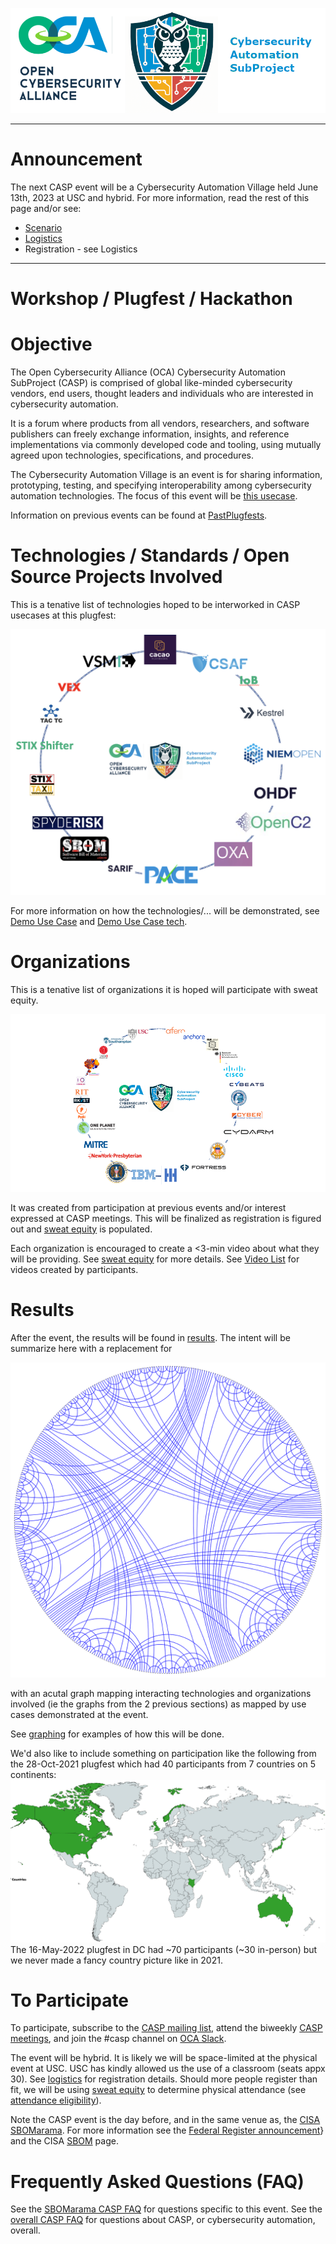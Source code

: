 ![logo](../../../Images/Casp-landscape3.png)

---

# Announcement

The next CASP event will be a Cybersecurity Automation Village
held June 13th, 2023 at USC and hybrid.
For more information, read the rest of this page and/or see:
* [Scenario](./UseCases/README.md)
* [Logistics](./logistics.md)
* Registration - see Logistics

---


# Workshop / Plugfest / Hackathon

# Objective
The Open Cybersecurity Alliance (OCA) Cybersecurity Automation SubProject (CASP) is comprised of global like-minded cybersecurity vendors, end users, thought leaders and individuals who are interested in cybersecurity automation.

It is a forum where products from all vendors, researchers, and software publishers can freely exchange information, insights, and reference implementations via commonly developed code and tooling, using mutually agreed upon technologies, specifications, and procedures.

The Cybersecurity Automation Village is an event is for 
sharing information, prototyping, testing, 
and specifying interoperability among cybersecurity automation technologies.
The focus of this event will be [this usecase](./UseCases/README.md).

Information on previous events can be found at
[PastPlugfests](../../PastPlugfests/).

# Technologies / Standards / Open Source Projects Involved
This is a tenative list of technologies hoped to be interworked
in CASP usecases at this plugfest:

![technologies](../../../Images/CASP_technologies.png)

For more information on how the technologies/... will be demonstrated,
see [Demo Use Case](./UseCases/README.md)
and [Demo Use Case tech](./UseCases/use_case_tech.md).

# Organizations
This is a tenative list of organizations it is hoped will participate
with sweat equity.

![orgs](../../../Images/CASP_orgs2.png)

It was created from participation at previous events and/or interest
expressed at CASP meetings.
This will be finalized as registration is figured out and
[sweat equity](./SweatEquity/README.md) is populated.

Each organization is encouraged to create a <3-min video about
what they will be providing. 
See [sweat equity](./SweatEquity/README.md)
for more details.
See [Video List](./SweatEquity/video_list.md) for videos created by 
participants.

# Results
After the event, the results will be found in [results](./Results/README.md).
The intent will be summarize here with a replacement for

![results](../../../Images/BigPictureConnections.png)

with an acutal graph mapping interacting technologies 
and organizations involved (ie the graphs from the 2 previous sections)
as mapped by use cases demonstrated at the event.

See [graphing](./SweatEquity/graphing_results.md) for examples of how this will be done.

We'd also like to include something on participation 
like the following from the 28-Oct-2021 plugfest which had 
40 participants from 7 countries on 5 continents:
![results](../../../Images/7_countries.png)
The 16-May-2022 plugfest in DC had ~70 participants (~30 in-person)
but we never made a fancy country picture like in 2021.

# To Participate
To participate, subscribe to the
[CASP mailing list](https://lists.oasis-open-projects.org/g/oca-casp),
attend the biweekly
[CASP meetings](https://lists.oasis-open-projects.org/g/oca-casp/calendar),
and join the #casp channel on [OCA Slack](https://app.slack.com).

The event will be hybrid.
It is likely we will be space-limited 
at the physical event at USC.
USC has kindly allowed us the use of a classroom
(seats appx 30).
See [logistics](./logistics.md)
for registration details.
Should more people register
than fit, we will be using 
[sweat equity](./faq.md#what-is-sweat-equity)
to determine physical attendance
(see [attendance eligibility](./faq.md#how-will-physical-attendance-be-determined)).

Note the CASP event is the day before, and in the same venue as, 
the [CISA SBOMarama](https://www.cisa.gov/news-events/events/sbom-rama).
For more information see the
[Federal Register announcement](https://www.federalregister.gov/documents/2023/05/22/2023-10825/2023-cisa-sbom-a-rama)} 
and the CISA [SBOM](https://www.cisa.gov/sbom) page.

# Frequently Asked Questions (FAQ)
See the [SBOMarama CASP FAQ](faq.md) for questions 
specific to this event. 
See the [overall CASP FAQ](../../CASP-FAQ.md) for questions 
about CASP, or cybersecurity automation, overall.

